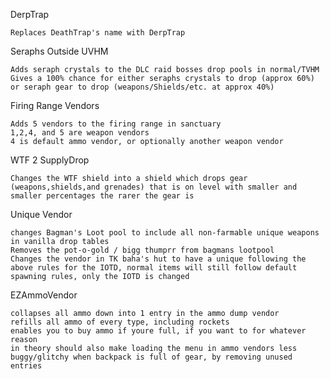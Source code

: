 DerpTrap

	Replaces DeathTrap's name with DerpTrap
	
Seraphs Outside UVHM

	Adds seraph crystals to the DLC raid bosses drop pools in normal/TVHM
	Gives a 100% chance for either seraphs crystals to drop (approx 60%) or seraph gear to drop (weapons/Shields/etc. at approx 40%) 

Firing Range Vendors

	Adds 5 vendors to the firing range in sanctuary
	1,2,4, and 5 are weapon vendors
	4 is default ammo vendor, or optionally another weapon vendor

WTF 2 SupplyDrop

	Changes the WTF shield into a shield which drops gear (weapons,shields,and grenades) that is on level with smaller and smaller percentages the rarer the gear is
	
Unique Vendor

	changes Bagman's Loot pool to include all non-farmable unique weapons in vanilla drop tables
	Removes the pot-o-gold / bigg thumprr from bagmans lootpool
	Changes the vendor in TK baha's hut to have a unique following the above rules for the IOTD, normal items will still follow default spawning rules, only the IOTD is changed

EZAmmoVendor

	collapses all ammo down into 1 entry in the ammo dump vendor
	refills all ammo of every type, including rockets
	enables you to buy ammo if youre full, if you want to for whatever reason
	in theory should also make loading the menu in ammo vendors less buggy/glitchy when backpack is full of gear, by removing unused entries 
